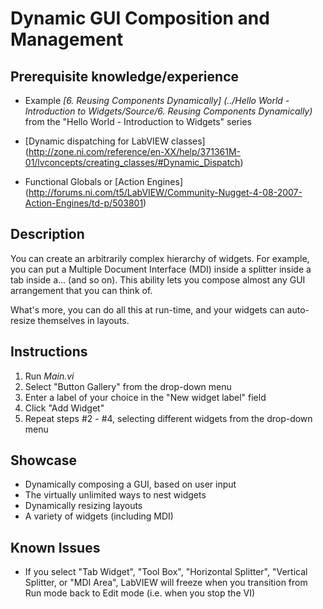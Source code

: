 Dynamic GUI Composition and Management
======================================

Prerequisite knowledge/experience
---------------------------------
- Example _[6. Reusing Components Dynamically]
  (../Hello World - Introduction to Widgets/Source/6. Reusing Components Dynamically)_
  from the "Hello World - Introduction to Widgets" series

- [Dynamic dispatching for LabVIEW classes]
  (http://zone.ni.com/reference/en-XX/help/371361M-01/lvconcepts/creating_classes/#Dynamic_Dispatch)

- Functional Globals or [Action Engines]
  (http://forums.ni.com/t5/LabVIEW/Community-Nugget-4-08-2007-Action-Engines/td-p/503801)


Description
-----------
You can create an arbitrarily complex hierarchy of widgets. For example, you can
put a Multiple Document Interface (MDI) inside a splitter inside a tab inside
a... (and so on). This ability lets you compose almost any GUI arrangement that
you can think of.

What's more, you can do all this at run-time, and your widgets can auto-resize
themselves in layouts.


Instructions
------------
1. Run _Main.vi_
2. Select "Button Gallery"  from the drop-down menu
3. Enter a label of your choice in the "New widget label" field
4. Click "Add Widget"
5. Repeat steps #2 - #4, selecting different widgets from the drop-down menu


Showcase
--------
- Dynamically composing a GUI, based on user input
- The virtually unlimited ways to nest widgets
- Dynamically resizing layouts
- A variety of widgets (including MDI)


Known Issues
------------
- If you select "Tab Widget", "Tool Box", "Horizontal Splitter", "Vertical
  Splitter, or "MDI Area", LabVIEW will freeze when you transition from Run
  mode back to Edit mode (i.e. when you stop the VI)
